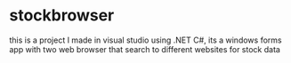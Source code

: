 # stockbrowser
this is a project I made in visual studio using .NET C#, its a windows forms app with two web browser that search to different websites for stock data
